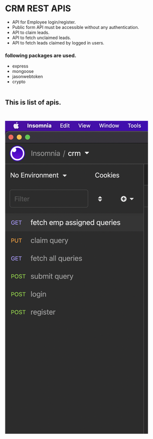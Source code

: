 # CRM REST APIS
 - API for Employee login/register.
 - Public form API must be accessible without any authentication.
 - API to claim leads.
 - API to fetch unclaimed leads.
 - API to fetch leads claimed by logged in users.


 ### following packages are used.

 * express
 * mongoose
 * jasonwebtoken
 * crypto
 </br></br>

## This is list of apis.
</br>

![d](img/ss.png)
